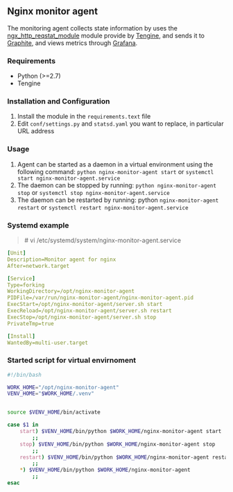 ## Nginx monitor agent
The monitoring agent collects state information by uses the [ngx_http_reqstat_module](http://tengine.taobao.org/document/http_reqstat.html) module provide by [Tengine](https://github.com/alibaba/tengine), and sends it to [Graphite](http://graphite.readthedocs.io/en/latest), and views metrics through [Grafana](https://github.com/grafana/grafana).

### Requirements
- Python (>=2.7)
- Tengine

### Installation and Configuration
1. Install the module in the `requirements.text` file
2. Edit `conf/settings.py` and `statsd.yaml` you want to replace, in particular URL address

### Usage
1. Agent can be started as a daemon in a virtual environment using the following command: `python nginx-monitor-agent start` or `systemctl start nginx-monitor-agent.service`
2. The daemon can be stopped by running: `python nginx-monitor-agent stop` or `systemctl stop nginx-monitor-agent.service`
3. The daemon can be restarted by running: python `nginx-monitor-agent restart` or `systemctl restart nginx-monitor-agent.service`

### Systemd example
> \# vi /etc/systemd/system/nginx-monitor-agent.service


```yaml
[Unit]
Description=Monitor agent for nginx
After=network.target

[Service]
Type=forking
WorkingDirectory=/opt/nginx-monitor-agent
PIDFile=/var/run/nginx-monitor-agent/nginx-monitor-agent.pid
ExecStart=/opt/nginx-monitor-agent/server.sh start
ExecReload=/opt/nginx-monitor-agent/server.sh restart
ExecStop=/opt/nginx-monitor-agent/server.sh stop
PrivateTmp=true

[Install]
WantedBy=multi-user.target
```

### Started script for virtual envirnoment

```bash
#!/bin/bash

WORK_HOME="/opt/nginx-monitor-agent"
VENV_HOME="$WORK_HOME/.venv"


source $VENV_HOME/bin/activate

case $1 in
    start) $VENV_HOME/bin/python $WORK_HOME/nginx-monitor-agent start
        ;;
    stop) $VENV_HOME/bin/python $WORK_HOME/nginx-monitor-agent stop
        ;;
    restart) $VENV_HOME/bin/python $WORK_HOME/nginx-monitor-agent restart
        ;;
    *) $VENV_HOME/bin/python $WORK_HOME/nginx-monitor-agent
        ;;
esac
```